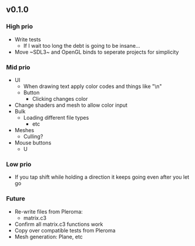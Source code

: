 
## v0.1.0

### High prio
- Write tests
  - If I wait too long the debt is going to be insane...
- Move ~SDL3~ and OpenGL binds to seperate projects for simplicity

### Mid prio
- UI
  - When drawing text apply color codes and things like "\n"
  - Button
    - Clicking changes color
- Change shaders and mesh to allow color input
- Bulk
  - Loading different file types
    - etc
- Meshes
  - Culling?
- Mouse buttons
  - U

### Low prio
- If you tap shift while holding a direction it keeps going even after you let go

### Future
- Re-write files from Pleroma:
  - matrix.c3
- Confirm all matrix.c3 functions work
- Copy over compatible tests from Pleroma
- Mesh generation: Plane, etc

